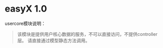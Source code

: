 easyX 1.0
==================

usercore模块说明：

>该模块是提供用户核心数据的服务，不可以直接访问，不提供controller层。
>请直接通过模型静态方法调用。
